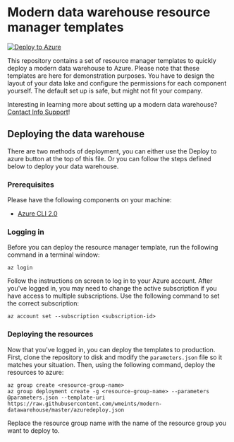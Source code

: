 # Modern data warehouse resource manager templates
[![Deploy to Azure](https://azuredeploy.net/deploybutton.png)](https://portal.azure.com/#create/Microsoft.Template/uri/https%3A%2F%2Fraw.githubusercontent.com%2Fwmeints%2Fmodern-datawarehouse%2Fmaster%2Fazuredeploy.json)

This repository contains a set of resource manager templates to quickly deploy a modern data warehouse to Azure.
Please note that these templates are here for demonstration purposes. You have to design the layout 
of your data lake and configure the permissions for each component yourself. The default set up is safe, but might not fit your company.

Interesting in learning more about setting up a modern data warehouse? [Contact Info Support](ai@infosupport.com)!

## Deploying the data warehouse
There are two methods of deployment, you can either use the Deploy to azure button at the top of this file.
Or you can follow the steps defined below to deploy your data warehouse.

### Prerequisites
Please have the following components on your machine: 

* [Azure CLI 2.0](https://docs.microsoft.com/nl-nl/cli/azure/install-azure-cli-macos?view=azure-cli-latest)

### Logging in
Before you can deploy the resource manager template, run the following command in a terminal window:

```
az login
```

Follow the instructions on screen to log in to your Azure account.
After you've logged in, you may need to change the active subscription if you have access to multiple subscriptions.
Use the following command to set the correct subscription:

```
az account set --subscription <subscription-id>
```

### Deploying the resources
Now that you've logged in, you can deploy the templates to production.
First, clone the repository to disk and modify the `parameters.json` file so it matches your situation.
Then, using the following command, deploy the resources to azure:

```
az group create <resource-group-name>
az group deployment create -g <resource-group-name> --parameters @parameters.json --template-uri https://raw.githubusercontent.com/wmeints/modern-datawarehouse/master/azuredeploy.json
```

Replace the resource group name with the name of the resource group you want to deploy to.
